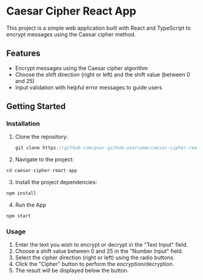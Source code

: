 # Caesar Cipher React App

This project is a simple web application built with React and TypeScript to encrypt messages using the Caesar cipher method.

## Features

- Encrypt messages using the Caesar cipher algorithm
- Choose the shift direction (right or left) and the shift value (between 0 and 25)
- Input validation with helpful error messages to guide users

## Getting Started

### Installation

1. Clone the repository:

   ```javascript
   git clone https://github.com/your-github-username/caesar-cipher-react-app.git
   ```

2. Navigate to the project:

```javascript
cd caesar-cipher-react-app
```

3. Install the project dependencies:

```javascript
npm install
```

4. Run the App

```javascript
npm start
```

### Usage

1. Enter the text you wish to encrypt or decrypt in the "Text Input" field.
2. Choose a shift value between 0 and 25 in the "Number Input" field.
3. Select the cipher direction (right or left) using the radio buttons.
4. Click the "Cipher" button to perform the encryption/decryption.
5. The result will be displayed below the button.
